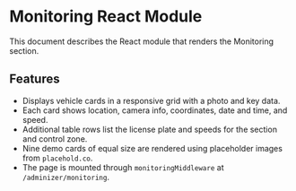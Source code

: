 # Monitoring React Module

This document describes the React module that renders the Monitoring section.

## Features

- Displays vehicle cards in a responsive grid with a photo and key data.
- Each card shows location, camera info, coordinates, date and time, and speed.
- Additional table rows list the license plate and speeds for the section and control zone.
- Nine demo cards of equal size are rendered using placeholder images from `placehold.co`.
- The page is mounted through `monitoringMiddleware` at `/adminizer/monitoring`.
